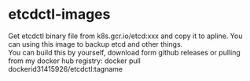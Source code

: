 # etcdctl-images
Get etcdctl binary file from k8s.gcr.io/etcd:xxx and copy it to apline. You can using this image to backup etcd and other things.  
You can build this by yourself, download form github releases or pulling from my docker hub registry: docker pull dockerid31415926/etcdctl:tagname

